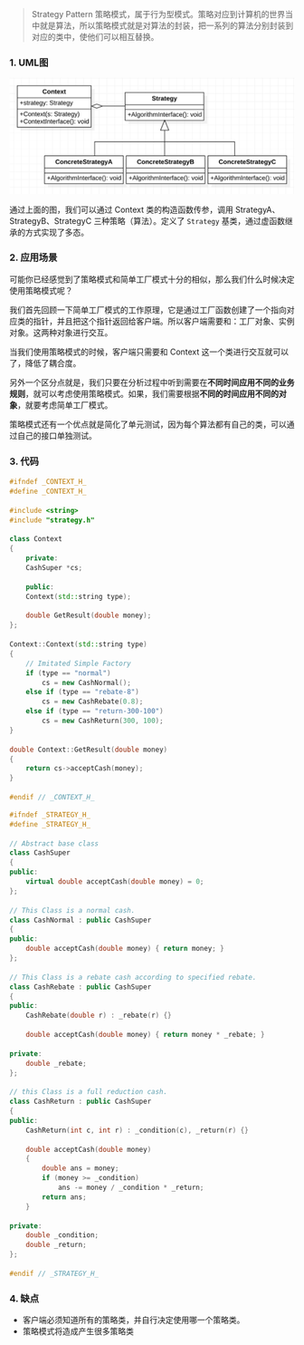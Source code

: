 > Strategy Pattern 策略模式，属于行为型模式。策略对应到计算机的世界当中就是算法，所以策略模式就是对算法的封装，把一系列的算法分别封装到对应的类中，使他们可以相互替换。

### 1. UML图

![Strategy](Strategy.png)

通过上面的图，我们可以通过 Context 类的构造函数传参，调用 StrategyA、StrategyB、StrategyC 三种策略（算法）。定义了 `Strategy` 基类，通过虚函数继承的方式实现了多态。

### 2. 应用场景

可能你已经感觉到了策略模式和简单工厂模式十分的相似，那么我们什么时候决定使用策略模式呢？

我们首先回顾一下简单工厂模式的工作原理，它是通过工厂函数创建了一个指向对应类的指针，并且把这个指针返回给客户端。所以客户端需要和：工厂对象、实例对象。这两种对象进行交互。

当我们使用策略模式的时候，客户端只需要和 Context 这一个类进行交互就可以了，降低了耦合度。

另外一个区分点就是，我们只要在分析过程中听到需要在**不同时间应用不同的业务规则**，就可以考虑使用策略模式。如果，我们需要根据**不同的时间应用不同的对象**，就要考虑简单工厂模式。

策略模式还有一个优点就是简化了单元测试，因为每个算法都有自己的类，可以通过自己的接口单独测试。

### 3. 代码

```c++
#ifndef _CONTEXT_H_
#define _CONTEXT_H_

#include <string>
#include "strategy.h"

class Context
{
    private:
    CashSuper *cs;

    public:
    Context(std::string type);

    double GetResult(double money);
};

Context::Context(std::string type)
{
    // Imitated Simple Factory
    if (type == "normal")
        cs = new CashNormal();
    else if (type == "rebate-8")
        cs = new CashRebate(0.8);
    else if (type == "return-300-100")
        cs = new CashReturn(300, 100);
}

double Context::GetResult(double money)
{
    return cs->acceptCash(money);
}

#endif // _CONTEXT_H_
```

```c++
#ifndef _STRATEGY_H_
#define _STRATEGY_H_

// Abstract base class
class CashSuper
{
public:
    virtual double acceptCash(double money) = 0;
};

// This Class is a normal cash.
class CashNormal : public CashSuper
{
public:
    double acceptCash(double money) { return money; }
};

// This Class is a rebate cash according to specified rebate.
class CashRebate : public CashSuper
{
public:
    CashRebate(double r) : _rebate(r) {}

    double acceptCash(double money) { return money * _rebate; }

private:
    double _rebate;
};

// this Class is a full reduction cash.
class CashReturn : public CashSuper
{
public:
    CashReturn(int c, int r) : _condition(c), _return(r) {}

    double acceptCash(double money)
    {
        double ans = money;
        if (money >= _condition)
            ans -= money / _condition * _return;
        return ans;
    }

private:
    double _condition;
    double _return;
};

#endif // _STRATEGY_H_
```

### 4. 缺点

- 客户端必须知道所有的策略类，并自行决定使用哪一个策略类。
- 策略模式将造成产生很多策略类